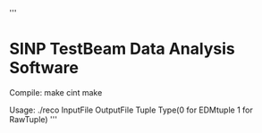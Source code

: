 '''
# SINP TestBeam Data Analysis Software

Compile:
	make cint
	make

Usage:
	./reco InputFile   OutputFile  Tuple Type(0 for EDMtuple 1 for RawTuple)
'''
